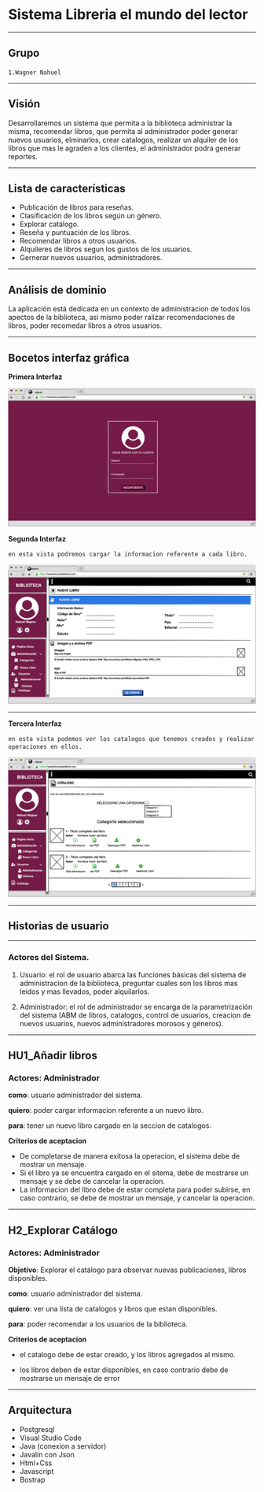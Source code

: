 # Sistema Libreria el mundo del lector

---

## Grupo

    1.Wagner Nahuel

---

## Visión

Desarrollaremos un sistema que permita a la biblioteca administrar la misma, recomendar libros, que permita al administrador poder generar nuevos usuarios, elminarlos, crear catalogos, realizar un alquiler de los libros que mas le agraden a los clientes, el administrador podra generar reportes.

---

## Lista de características

- Publicación de libros para reseñas.
- Clasificación de los libros según un género.
- Explorar catálogo.
- Reseña y puntuación de los libros.
- Recomendar libros a otros usuarios.
- Alquileres de libros segun los gustos de los usuarios.
- Gernerar nuevos usuarios, administradores.

---

## Análisis de dominio

La aplicación está dedicada en un contexto de administracion de todos los apectos de la biblioteca, asi mismo poder ralizar recomendaciones de libros, poder recomedar libros a otros usuarios.

---

## Bocetos interfaz gráfica

**Primera Interfaz**

![Inicio Sesion](/figuras/sesion.jpg)

**Segunda Interfaz**

    en esta vista podremos cargar la informacion referente a cada libro.

![Nuevo Libro](/figuras/nuevolibro.jpg)

---

**Tercera Interfaz**

    en esta vista podemos ver los catalogos que tenemos creados y realizar operaciones en ellos.

![Catalogo](/figuras/catalogo.jpg)

---

## Historias de usuario

---

### Actores del Sistema.

1. Usuario: el rol de usuario abarca las funciones básicas del sistema de administracion de la biblioteca, preguntar cuales son los libros mas leidos y mas llevados, poder alquilarlos.

2. Administrador: el rol de administrador se encarga de la parametrización del sistema (ABM de libros, catalogos, control de usuarios, creacion de nuevos usuarios, nuevos administradores morosos y géneros).

---

## HU1_Añadir libros

### Actores: Administrador

**como**: usuario administrador del sistema.

**quiero**: poder cargar informacion referente a un nuevo libro.

**para**: tener un nuevo libro cargado en la seccion de catalogos.

**Criterios de aceptacion**

- De completarse de manera exitosa la operacion, el sistema debe de mostrar un mensaje.
- Si el libro ya se encuentra cargado en el sitema, debe de mostrarse un mensaje y se debe de cancelar la operacion.
- La informacion del libro debe de estar completa para poder subirse, en caso contrario, se debe de mostrar un mensaje, y cancelar la operacion.

---

## H2_Explorar Catálogo

### Actores: Administrador

**Objetivo**: Explorar el catálogo para observar nuevas publicaciones, libros disponibles.

**como**: usuario administrador del sistema.

**quiero**: ver una lista de catalogos y libros que estan disponibles.

**para**: poder recomendar a los usuarios de la biblioteca.

**Criterios de aceptacion**

- el catalogo debe de estar creado, y los libros agregados al mismo.

- los libros deben de estar disponibles, en caso contrario debe de mostrarse un mensaje de error

---

## Arquitectura

- Postgresql
- Visual Studio Code
- Java (conexion a servidor)
- Javalin con Json
- Html+Css
- Javascript
- Bostrap
